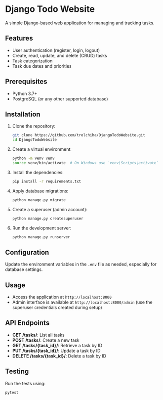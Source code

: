 # Django Todo Website

A simple Django-based web application for managing and tracking tasks.

## Features

- User authentication (register, login, logout)
- Create, read, update, and delete (CRUD) tasks
- Task categorization
- Task due dates and priorities

## Prerequisites

- Python 3.7+
- PostgreSQL (or any other supported database)

## Installation

1. Clone the repository:

    ```bash
    git clone https://github.com/trolchiha/DjangoTodoWebsite.git
    cd DjangoTodoWebsite
    ```

2. Create a virtual environment:

    ```bash
    python -m venv venv
    source venv/bin/activate  # On Windows use `venv\Scripts\activate`
    ```

3. Install the dependencies:

    ```bash
    pip install -r requirements.txt
    ```

4. Apply database migrations:

    ```bash
    python manage.py migrate
    ```

5. Create a superuser (admin account):

    ```bash
    python manage.py createsuperuser
    ```

6. Run the development server:

    ```bash
    python manage.py runserver
    ```

## Configuration

Update the environment variables in the `.env` file as needed, especially for database settings.

## Usage

- Access the application at `http://localhost:8000`
- Admin interface is available at `http://localhost:8000/admin` (use the superuser credentials created during setup)

## API Endpoints

- **GET /tasks/**: List all tasks
- **POST /tasks/**: Create a new task
- **GET /tasks/{task_id}/**: Retrieve a task by ID
- **PUT /tasks/{task_id}/**: Update a task by ID
- **DELETE /tasks/{task_id}/**: Delete a task by ID

## Testing

Run the tests using:

```bash
pytest
